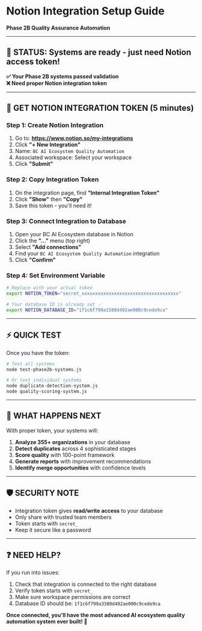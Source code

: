 # Notion Integration Setup Guide
**Phase 2B Quality Assurance Automation**

---

## 🎯 **STATUS**: Systems are ready - just need Notion access token!

**✅ Your Phase 2B systems passed validation**  
**❌ Need proper Notion integration token**

---

## 🔑 **GET NOTION INTEGRATION TOKEN** (5 minutes)

### **Step 1: Create Notion Integration**
1. Go to: **https://www.notion.so/my-integrations**
2. Click **"+ New Integration"**
3. Name: `BC AI Ecosystem Quality Automation`
4. Associated workspace: Select your workspace
5. Click **"Submit"**

### **Step 2: Copy Integration Token**
1. On the integration page, find **"Internal Integration Token"**
2. Click **"Show"** then **"Copy"** 
3. Save this token - you'll need it!

### **Step 3: Connect Integration to Database**
1. Open your BC AI Ecosystem database in Notion
2. Click the **"..."** menu (top right)
3. Select **"Add connections"**
4. Find your `BC AI Ecosystem Quality Automation` integration
5. Click **"Confirm"**

### **Step 4: Set Environment Variable**
```bash
# Replace with your actual token
export NOTION_TOKEN="secret_xxxxxxxxxxxxxxxxxxxxxxxxxxxxxxxxxxxx"

# Your database ID is already set ✅
export NOTION_DATABASE_ID="1f1c6f799a3380d492ae000c9cede9ca"
```

---

## ⚡ **QUICK TEST**

Once you have the token:

```bash
# Test all systems
node test-phase2b-systems.js

# Or test individual systems
node duplicate-detection-system.js
node quality-scoring-system.js
```

---

## 🚀 **WHAT HAPPENS NEXT**

With proper token, your systems will:

1. **Analyze 355+ organizations** in your database
2. **Detect duplicates** across 4 sophisticated stages
3. **Score quality** with 100-point framework
4. **Generate reports** with improvement recommendations
5. **Identify merge opportunities** with confidence levels

---

## 🛡️ **SECURITY NOTE**

- Integration token gives **read/write access** to your database
- Only share with trusted team members
- Token starts with `secret_`
- Keep it secure like a password

---

## ❓ **NEED HELP?**

If you run into issues:
1. Check that integration is connected to the right database
2. Verify token starts with `secret_`
3. Make sure workspace permissions are correct
4. Database ID should be: `1f1c6f799a3380d492ae000c9cede9ca`

**Once connected, you'll have the most advanced AI ecosystem quality automation system ever built! 🎉** 